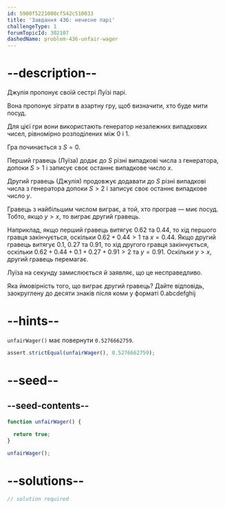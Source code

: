 ```yaml
---
id: 5900f5221000cf542c510033
title: 'Завдання 436: нечесне парі'
challengeType: 1
forumTopicId: 302107
dashedName: problem-436-unfair-wager
---
```


# --description--

Джулія пропонує своїй сестрі Луїзі парі.

Вона пропонує зіграти в азартну гру, щоб визначити, хто буде мити посуд.

Для цієї гри вони використають генератор незалежних випадкових чисел, рівномірно розподілених між 0 і 1.

Гра починається з $S = 0$.

Перший гравець (Луїза) додає до $S$ різні випадкові числа з генератора, допоки $S > 1$ і записує своє останнє випадкове число $x$.

Другий гравець (Джулія) продовжує додавати до $S$ різні випадкові числа з генератора допоки $S > 2$ і записує своє останнє випадкове число $y$.

Гравець з найбільшим числом виграє, а той, хто програв — миє посуд. Тобто, якщо $y > x$, то виграє другий гравець.

Наприклад, якщо перший гравець витягує 0.62 та 0.44, то хід першого гравця закінчується, оскільки $0.62 + 0.44 > 1$ та $x = 0.44$. Якщо другий гравець витягує 0.1, 0.27 та 0.91, то хід другого гравця закінчується, оскільки $0.62 + 0.44 + 0.1 + 0.27 + 0.91 > 2$ та $y = 0.91$. Оскільки $y > x$, другий гравець перемагає.

Луїза на секунду замислюється й заявляє, що це несправедливо.

Яка ймовірність того, що виграє другий гравець? Дайте відповідь, заокруглену до десяти знаків після коми у форматі 0.abcdefghij

# --hints--

`unfairWager()` має повернути `0.5276662759`.

```js
assert.strictEqual(unfairWager(), 0.5276662759);
```

# --seed--

## --seed-contents--

```js
function unfairWager() {

  return true;
}

unfairWager();
```

# --solutions--

```js
// solution required
```
